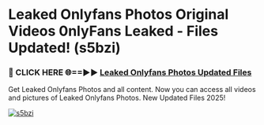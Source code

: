 # Leaked Onlyfans Photos Original Videos 0nlyFans Leaked - Files Updated! (s5bzi)

<h3>🔴 CLICK HERE 🌐==►► <a href="https://tinyurl.com/4seja8ks" rel="nofollow">Leaked Onlyfans Photos Updated Files</a></h3>

Get Leaked Onlyfans Photos and all content. Now you can access all videos and pictures of Leaked Onlyfans Photos. New Updated Files 2025!

[![s5bzi](https://i.imgur.com/EWjZXRe.gif)](https://tinyurl.com/4seja8ks)
